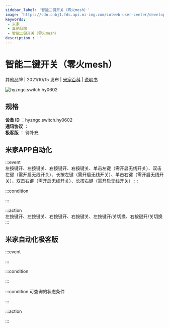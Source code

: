 ```yaml
---
sidebar_label: '智能二键开关（零火mesh）'
image: 'https://cdn.cnbj1.fds.api.mi-img.com/iotweb-user-center/developer_1679068994011ntnSVMbb.png?GalaxyAccessKeyId=AKVGLQWBOVIRQ3XLEW&Expires=9223372036854775807&Signature=5Jp1BolEMhG84/fdFA/LhL8CjWY='
keywords: 
 - 米家
 - 其他品牌
 - 智能二键开关（零火mesh）
description : ''
---
```

# 智能二键开关（零火mesh）

其他品牌 | 2021/10/15 发布 | [米家百科](https://home.mi.com/webapp/content/baike/product/index.html?model=hyzngc.switch.hy0602) | [说明书](https://home.mi.com/views/introduction.html?model=hyzngc.switch.hy0602&region=cn)

![hyzngc.switch.hy0602](https://cdn.cnbj1.fds.api.mi-img.com/iotweb-user-center/developer_1679068994011ntnSVMbb.png?GalaxyAccessKeyId=AKVGLQWBOVIRQ3XLEW&Expires=9223372036854775807&Signature=5Jp1BolEMhG84/fdFA/LhL8CjWY=)

## 规格  
> 
**设备 ID** ：hyzngc.switch.hy0602  
**通讯协议** ：  
**极客版**  ： 待补充 


## 米家APP自动化  

:::event  
左按键开、左按键关、右按键开、右按键关、单击左键（需开启无线开关）、双击左键（需开启无线开关）、长按左键（需开启无线开关）、单击右键（需开启无线开关）、双击右键（需开启无线开关）、长按右键（需开启无线开关）
:::

:::condition  

:::

:::action   
左按键开、左按键关、右按键开、右按键关、左按键开/关切换、右按键开/关切换
:::

## 米家自动化极客版  

:::event  

:::

:::condition  

:::

:::condition 可查询的状态条件  

:::

:::action  

:::

        
